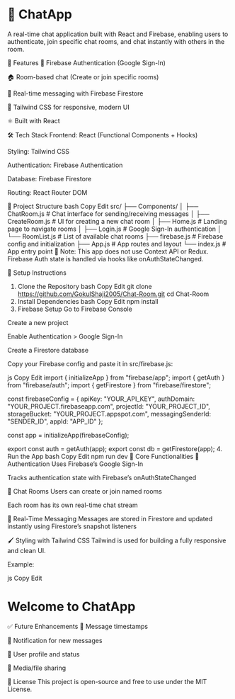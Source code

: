   # 💬 ChatApp
A real-time chat application built with React and Firebase, enabling users to authenticate, join specific chat rooms, and chat instantly with others in the room.

🚀 Features
🔐 Firebase Authentication (Google Sign-In)

🏠 Room-based chat (Create or join specific rooms)

📡 Real-time messaging with Firebase Firestore

🎨 Tailwind CSS for responsive, modern UI

⚛️ Built with React

🛠️ Tech Stack
Frontend: React (Functional Components + Hooks)

Styling: Tailwind CSS

Authentication: Firebase Authentication

Database: Firebase Firestore

Routing: React Router DOM

📁 Project Structure
bash
Copy
Edit
src/
├── Components/
│   ├── ChatRoom.js        # Chat interface for sending/receiving messages
│   ├── CreateRoom.js      # UI for creating a new chat room
│   ├── Home.js            # Landing page to navigate rooms
│   ├── Login.js           # Google Sign-In authentication
│   └── RoomList.js        # List of available chat rooms
├── firebase.js            # Firebase config and initialization
├── App.js                 # App routes and layout
└── index.js               # App entry point
🔹 Note: This app does not use Context API or Redux. Firebase Auth state is handled via hooks like onAuthStateChanged.

🔧 Setup Instructions
1. Clone the Repository
bash
Copy
Edit
git clone https://github.com/GokulShaji2005/Chat-Room.git
cd Chat-Room
2. Install Dependencies
bash
Copy
Edit
npm install
3. Firebase Setup
Go to Firebase Console

Create a new project

Enable Authentication > Google Sign-In

Create a Firestore database

Copy your Firebase config and paste it in src/firebase.js:

js
Copy
Edit
import { initializeApp } from "firebase/app";
import { getAuth } from "firebase/auth";
import { getFirestore } from "firebase/firestore";

const firebaseConfig = {
  apiKey: "YOUR_API_KEY",
  authDomain: "YOUR_PROJECT.firebaseapp.com",
  projectId: "YOUR_PROJECT_ID",
  storageBucket: "YOUR_PROJECT.appspot.com",
  messagingSenderId: "SENDER_ID",
  appId: "APP_ID"
};

const app = initializeApp(firebaseConfig);

export const auth = getAuth(app);
export const db = getFirestore(app);
4. Run the App
bash
Copy
Edit
npm run dev
🧩 Core Functionalities
🔐 Authentication
Uses Firebase’s Google Sign-In

Tracks authentication state with Firebase’s onAuthStateChanged

💬 Chat Rooms
Users can create or join named rooms

Each room has its own real-time chat stream

📡 Real-Time Messaging
Messages are stored in Firestore and updated instantly using Firestore’s snapshot listeners

🖌️ Styling with Tailwind CSS
Tailwind is used for building a fully responsive and clean UI.

Example:

js
Copy
Edit
<div className="p-4 max-w-xl mx-auto bg-white rounded shadow">
  <h1 className="text-xl font-bold">Welcome to ChatApp</h1>
</div>
✅ Future Enhancements
🧾 Message timestamps

🔔 Notification for new messages

👤 User profile and status

📁 Media/file sharing

📃 License
This project is open-source and free to use under the MIT License.

